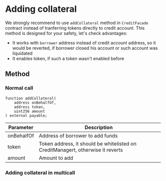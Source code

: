 # Adding collateral

We strongly recommend to use `addCollateral` method in `CreditFacade` contract instead of tranferring tokens directly to credit account.
This method is designed for your safety, let's check advantages:

- It works with `borrower` address instead of credit account address, so it would be reverted, if borrower closed his account or 
such account was liquidated
- It enables token, if such a token wasn't enabled before

## Method

### Normal call
```solidity
function addCollateral(
    address onBehalfOf,
    address token,
    uint256 amount
) external payable;
```

| Parameter      | Description                                                                          |
| -------------- | -------------------------------------------------------------------------------------|
| onBehalfOf     | Address of borrower to add funds                                                     |
| token          | Token address, it should be whitelisted on CreditManagert, otherwise it reverts      |
| amount         | Amount to add                                                                        |


### Adding collateral in multicall
